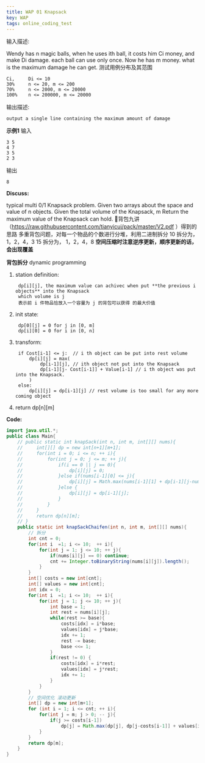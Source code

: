 ```yaml
---
title: WAP 01 Knapsack 
key: WAP
tags: online_coding_test
---
```


输入描述:

   Wendy has n magic balls, when he uses ith ball, it costs him Ci money, and make Di damage. each ball can use only once. Now he has m money. what is the maximum damage he can get.
测试用例分布及其范围

    Ci,     Di <= 10
    30%     n <= 20, m <= 200
    70%     n <= 2000, m <= 20000
    100%    n <= 200000, m <= 20000

输出描述:
    
    output a single line containing the maximum amount of damage
    
**示例1**
输入

    3 5
    4 7
    3 5
    2 3

输出

    8


**Discuss:**

typical multi 0/1  Knapsack problem.
Given two arrays about the space and value of n objects.
Given the total volume of the Knapsack, m
Return the maximum value of the Knapsack can hold.
背包九讲（https://raw.githubusercontent.com/tianyicui/pack/master/V2.pdf ）得到的思路
多重背包问题，对每一个物品的个数进行分堆，利用二进制拆分
10 拆分为， 1，2，4，3
15 拆分为， 1，2，4，8
**空间压缩时注意逆序更新，顺序更新的话，会出现覆盖**

**背包拆分**
dynamic programming
1. station definition:
    
        dp[i][j], the maximum value can achivec when put **the previous i objects** into the Knapsack 
        which volume is j
        表示前 i 件物品恰放入一个容量为 j 的背包可以获得 的最大价值


2. init state:

        dp[0][j] = 0 for j in [0, m]
        dp[i][0] = 0 for i in [0, n]

3. transform:
        
        if Cost[i-1] <= j:  // i th object can be put into rest volume 
            dp[i][j] = max(
                dp[i-1][j], // ith object not put into the Knapsack
                dp[i-1][j- Cost[i-1]] + Value[i-1] // i th object was put into the Knapsack.
            )
        else:
            dp[i][j] = dp[i-1][j] // rest volume is too small for any more coming object


4. return dp[n][m]

**Code:**

```java
import java.util.*;
public class Main{
    // public static int knapSack(int n, int m, int[][] nums){
    //     int[][] dp = new int[n+1][m+1];
    //     for(int i = 0; i <= n; ++ i){
    //         for(int j = 0; j <= m; ++ j){
    //             if(i == 0 || j == 0){
    //                 dp[i][j] = 0;
    //             }else if(nums[i-1][0] <= j){
    //                 dp[i][j] = Math.max(nums[i-1][1] + dp[i-1][j-nums[i-1][0]], dp[i-1][j]);
    //             }else {
    //                 dp[i][j] = dp[i-1][j];
    //             }
    //         }
    //     }
    //     return dp[n][m];
    // }
    public static int knapSackChaifen(int n, int m, int[][] nums){
        // 拆分
        int cnt = 0;
        for(int i  =1; i <= 10;  ++ i){
            for(int j = 1; j <= 10; ++ j){
                if(nums[i][j] == 0) continue;
                cnt += Integer.toBinaryString(nums[i][j]).length();
            }
        }
        int[] costs = new int[cnt];
        int[] values = new int[cnt];
        int idx = 0;
        for(int i  =1; i <= 10;  ++ i){
            for(int j = 1; j <= 10; ++ j){
                int base = 1;
                int rest = nums[i][j];
                while(rest >= base){
                    costs[idx] = i*base;
                    values[idx] = j*base;
                    idx += 1;
                    rest -= base;
                    base <<= 1;
                }
                if(rest != 0) {
                    costs[idx] = i*rest;
                    values[idx] = j*rest;
                    idx += 1;
                }
            }
        }
        // 空间优化 滚动更新
        int[] dp = new int[m+1];
        for (int i = 1; i <= cnt; ++ i){
            for(int j = m; j > 0; -- j){
                if(j >= costs[i-1])
                    dp[j] = Math.max(dp[j], dp[j-costs[i-1]] + values[i-1]);
            }
        }
        return dp[m];
    }
}



```